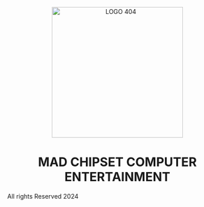 <p align="center">
  <img src="https://github.com/MadChipsetComputerEntertainment/MadChipsetComputerEntertainment/blob/main/src/Blinky%20Realistic%20-%20Logo.png?raw=true" alt="LOGO 404" width="300" height="300">
  <h1 align="center">MAD CHIPSET COMPUTER ENTERTAINMENT</h1>
</p>

All rights Reserved 2024

